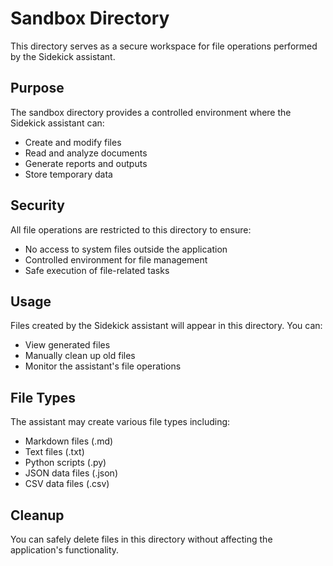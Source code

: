 # Sandbox Directory

This directory serves as a secure workspace for file operations performed by the Sidekick assistant.

## Purpose

The sandbox directory provides a controlled environment where the Sidekick assistant can:
- Create and modify files
- Read and analyze documents
- Generate reports and outputs
- Store temporary data

## Security

All file operations are restricted to this directory to ensure:
- No access to system files outside the application
- Controlled environment for file management
- Safe execution of file-related tasks

## Usage

Files created by the Sidekick assistant will appear in this directory. You can:
- View generated files
- Manually clean up old files
- Monitor the assistant's file operations

## File Types

The assistant may create various file types including:
- Markdown files (.md)
- Text files (.txt)
- Python scripts (.py)
- JSON data files (.json)
- CSV data files (.csv)

## Cleanup

You can safely delete files in this directory without affecting the application's functionality. 